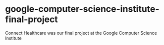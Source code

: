 # google-computer-science-institute-final-project
Connect Healthcare was our final project at the Google Computer Science Institute
